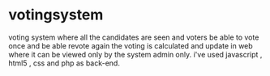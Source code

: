 # votingsystem
voting system where all the candidates are seen and voters be able to vote once and be able revote again the voting is calculated and update in web where it can be viewed only by the system admin only. i've used javascript , html5 , css and php as back-end.

